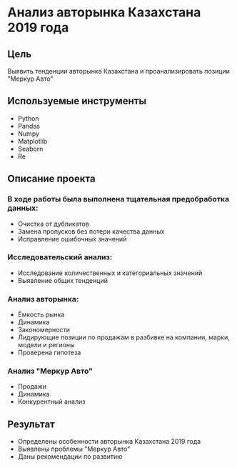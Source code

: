 # Анализ авторынка Казахстана 2019 года
## Цель
Выявить тенденции авторынка Казахстана и проанализировать позиции "Меркур Авто"

## Используемые инструменты
- Python
- Pandas
- Numpy
- Matplotlib
- Seaborn
- Re
## Описание проекта
### В ходе работы была выполнена тщательная предобработка данных:
- Очистка от дубликатов
- Замена пропусков без потери качества данных
- Исправление ошибочных значений
### Исследовательский анализ:
- Исследование количественных и категориальных значений
- Выявление общих тенденций
### Анализ авторынка:
- Ёмкость рынка
- Динамика
- Закономерности
- Лидирующие позиции по продажам в разбивке на компании, марки, модели и регионы
- Проверена гипотеза
### Анализ "Меркур Авто"
- Продажи
- Динамика
- Конкурентный анализ
## Результат
- Определены особенности авторынка Казахстана 2019 года
- Выявлены проблемы "Меркур Авто"
- Даны рекомендации по развитию
